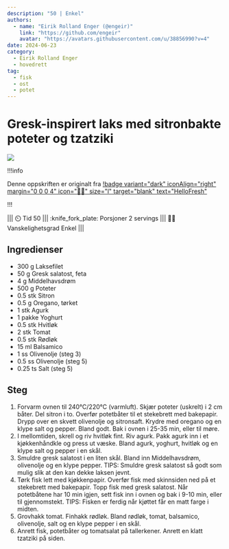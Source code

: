 ```yaml
---
description: "50 | Enkel"
authors:
  - name: "Eirik Rolland Enger (@engeir)"
    link: "https://github.com/engeir"
    avatar: "https://avatars.githubusercontent.com/u/38856990?v=4"
date: 2024-06-23
category:
  - Eirik Rolland Enger
  - hovedrett
tag:
  - fisk
  - ost
  - potet
---
```


# Gresk-inspirert laks med sitronbakte poteter og tzatziki

![](/static/gresk-inspirert-laks-med-sitronbakte-poteter-og-tzatziki/gresk-inspirert-laks-med-sitronbakte-poteter-og-tzatziki.webp)

!!!info

Denne oppskriften er originalt fra
[!badge variant="dark" iconAlign="right" margin="0 0 0 4" icon=":cook:" size="l" target="blank" text="HelloFresh"](https://www.hellofresh.no/recipes/gresk-inspirert-laks-65c37bac600bb8e53d7519be)

!!!

<!-- dprint-ignore-start -->
||| :timer_clock: Tid
50
||| :knife_fork_plate: Porsjoner
2 servings
||| :cook: Vanskelighetsgrad
Enkel
|||
<!-- dprint-ignore-end -->

## Ingredienser

- 300 g Laksefilet
- 50 g Gresk salatost, feta
- 4 g Middelhavsdrøm
- 500 g Poteter
- 0.5 stk Sitron
- 0.5 g Oregano, tørket
- 1 stk Agurk
- 1 pakke Yoghurt
- 0.5 stk Hvitløk
- 2 stk Tomat
- 0.5 stk Rødløk
- 15 ml Balsamico
- 1 ss Olivenolje (steg 3)
- 0.5 ss Olivenolje (steg 5)
- 0.25 ts Salt (steg 5)

## Steg

1. Forvarm ovnen til 240°C/220°C (varmluft). Skjær poteter (uskrelt) i 2 cm båter. Del
   sitron i to. Overfør potetbåter til et stekebrett med bakepapir. Drypp over en skvett
   olivenolje og sitronsaft. Krydre med oregano og en klype salt og pepper. Bland godt.
   Bak i ovnen i 25-35 min, eller til møre.
2. I mellomtiden, skrell og riv hvitløk fint. Riv agurk. Pakk agurk inn i et
   kjøkkenhåndkle og press ut væske. Bland agurk, yoghurt, hvitløk og en klype salt og
   pepper i en skål.
3. Smuldre gresk salatost i en liten skål. Bland inn Middelhavsdrøm, olivenolje og en
   klype pepper. TIPS: Smuldre gresk salatost så godt som mulig slik at den kan dekke
   laksen jevnt.
4. Tørk fisk lett med kjøkkenpapir. Overfør fisk med skinnsiden ned på et stekebrett med
   bakepapir. Topp fisk med gresk salatost. Når potetbåtene har 10 min igjen, sett fisk
   inn i ovnen og bak i 9-10 min, eller til gjennomstekt. TIPS: Fisken er ferdig når
   kjøttet får en matt farge i midten.
5. Grovhakk tomat. Finhakk rødløk. Bland rødløk, tomat, balsamico, olivenolje, salt og
   en klype pepper i en skål.
6. Anrett fisk, potetbåter og tomatsalat på tallerkener. Anrett en klatt tzatziki på
   siden.

<script type="application/ld+json">
{
  "author": {
    "@type": "Person",
    "name": "HelloFresh",
    "url": "https://www.hellofresh.no/recipes/gresk-inspirert-laks-65c37bac600bb8e53d7519be"
  },
  "image": "https://img.hellofresh.com/f_auto,fl_lossy,h_640,q_auto,w_1200/hellofresh_s3/image/HF_Y24_R16_W01_NO_C17626-2_Mainlow-27dfcc0a.jpg",
  "site_name": "HelloFresh",
  "@context": "https://schema.org",
  "@type": "Recipe",
  "recipeCategory": "",
  "cookTime": 20,
  "recipeCuisine": "Greske",
  "publisher": {
    "@type": "Organization",
    "name": "hellofresh.com"
  },
  "recipeIngredient": [
    "300 g Laksefilet",
    "50 g Gresk salatost",
    "4 g Middelhavsdrøm",
    "500 g Poteter",
    "½ stk Sitron",
    "½ g Oregano, tørket",
    "1 stk Agurk",
    "1 pakke Yoghurt",
    "½ stk Hvitløk",
    "2 stk Tomat",
    "½ stk Rødløk",
    "15 ml Balsamico",
    "1 ss Olivenolje (steg 3)",
    "½ ss Olivenolje (steg 5)",
    "¼ ts Salt (steg 5)"
  ],
  "recipeInstructions": [
    {
      "@type": "HowToStep",
      "text": "Forvarm ovnen til 240°C/220°C (varmluft). Skjær poteter (uskrelt) i 2 cm båter. Del sitron [1/2 stk, 2P] i to. Overfør potetbåter til et stekebrett [2 brett, 4P] med bakepapir. Drypp over en skvett olivenolje og sitronsaft [1 ss | 2 ss]. Krydre med oregano [1/2 pose, 2P] og en klype salt og pepper. Bland godt. Bak i ovnen i 25-35 min, eller til møre."
    },
    {
      "@type": "HowToStep",
      "text": "I mellomtiden, skrell og riv hvitløk [1/2 stk, 2P] fint. Riv agurk. Pakk agurk inn i et kjøkkenhåndkle og press ut væske. Bland agurk, yoghurt, hvitløk og en klype salt og pepper i en skål."
    },
    {
      "@type": "HowToStep",
      "text": "Smuldre gresk salatost [1/2 pakke, 2P] i en liten skål. Bland inn Middelhavsdrøm, olivenolje [1 ss | 2 ss] og en klype pepper. TIPS: Smuldre gresk salatost så godt som mulig slik at den kan dekke laksen jevnt."
    },
    {
      "@type": "HowToStep",
      "text": "Tørk fisk lett med kjøkkenpapir. Overfør fisk med skinnsiden ned på et stekebrett med bakepapir. Topp fisk med gresk salatost. Når potetbåtene har 10 min igjen, sett fisk inn i ovnen og bak i 9-10 min, eller til gjennomstekt. TIPS: Fisken er ferdig når kjøttet får en matt farge i midten."
    },
    {
      "@type": "HowToStep",
      "text": "Grovhakk tomat. Finhakk rødløk [1/2 stk, 2P]. Bland rødløk, tomat, balsamico, olivenolje [1/2 ss | 1 ss], salt [1/4 ts | 1/2 ts] og en klype pepper i en skål."
    },
    {
      "@type": "HowToStep",
      "text": "Anrett fisk, potetbåter og tomatsalat på tallerkener. Anrett en klatt tzatziki på siden."
    }
  ],
  "inLanguage": "nb-NO",
  "nutrition": {
    "@type": "NutritionInformation",
    "calories": "808 kcal",
    "fatContent": "46.3 g",
    "saturatedFatContent": "12.8 g",
    "carbohydrateContent": "55 g",
    "sugarContent": "11.1 g",
    "proteinContent": "42.8 g",
    "sodiumContent": "0 mg",
    "servingSize": "702"
  },
  "prepTime": 30,
  "name": "Gresk-inspirert laks med sitronbakte poteter og tzatziki",
  "totalTime": 50,
  "recipeYield": "2 servings",
  "pattern": "gresk-inspirert-laks-med-sitronbakte-poteter-og-tzatziki"
}
</script>
